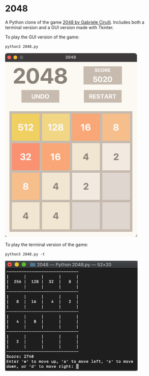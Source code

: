# 2048

A Python clone of the game [2048 by Gabriele Cirulli](https://github.com/gabrielecirulli/2048). Includes both a terminal version and a GUI version made with Tkinter.

To play the GUI version of the game: 
```
python3 2048.py
```
![GUI Screenshot](images/2048_GUI.png)

To play the terminal version of the game:
```
python3 2048.py -t
```
![TerminalScreenshot](images/2048_terminal.png)
